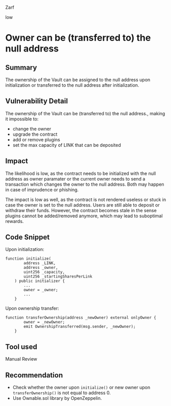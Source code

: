 Zarf

low

# Owner can be (transferred to) the null address

## Summary

The ownership of the Vault can be assigned to the null address upon initialization or transferred to the null address after initialization.

## Vulnerability Detail

The ownership of the Vault can be (transferred to) the null address., making it impossible to: 

- change the owner
- upgrade the contract
- add or remove plugins
- set the max capacity of LINK that can be deposited

## Impact

The likelihood is low, as the contract needs to be initialized with the null address as owner paramater or the current owner needs to send a transaction which changes the owner to the null address. Both may happen in case of imprudence or phishing. 

The impact is low as well, as the contract is not rendered useless or stuck in case the owner is set to the null address. Users are still able to deposit or withdraw their funds. However, the contract becomes stale in the sense plugins cannot be added/removed anymore, which may lead to suboptimal rewards.

## Code Snippet

Upon initialization:
```solidity
function initialize(
        address _LINK,
        address _owner,
        uint256 _capacity,
        uint256 _startingSharesPerLink
    ) public initializer {
        ...
        owner = _owner;
        ...
    }
```

Upon ownership transfer:
```solidity
function transferOwnership(address _newOwner) external onlyOwner {
        owner = _newOwner;
        emit OwnershipTransferred(msg.sender, _newOwner);
    }
```

## Tool used

Manual Review

## Recommendation

- Check whether the owner upon `initialize()` or new owner upon `transferOwnership()` is not equal to address 0.
- Use Ownable.sol library by OpenZeppelin.
